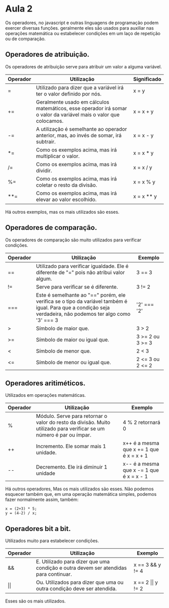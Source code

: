 # Aula 2
Os operadores, no javascript e outras linguagens de programação podem exercer diversas funções. geralmente eles são usados para auxiliar nas operações matemática ou estabelecer condições em um laço de repetição ou de comparação.

## Operadores de atribuição.
Os operadores de atribuição serve para atribuir um valor a alguma variável.

Operador | Utilização | Significado
-------- | ---------- | -----------
= | Utilizado para dizer que a variável irá ter o valor definido por nós. | x = y
+= | Geralmente usado em cálculos matemáticos, esse operador irá somar o valor da variável mais o valor que colocamos. | x = x + y
-= | A utilização é semelhante ao operador anterior, mas, ao invés de somar, irá subtrair. | x = x - y
*= | Como os exemplos acima, mas irá multiplicar o valor. | x = x * y
/= | Como os exemplos acima, mas irá dividir. | x = x / y
%= | Como os exemplos acima, mas irá coletar o resto da divisão. | x = x % y
**= | Como os exemplos acima, mas irá elevar ao valor escolhido. | x = x ** y

Há outros exemplos, mas os mais utilizados são esses.

## Operadores de comparação.
Os operadores de comparação são muito utilizados para verificar condições.

Operador | Utilização | Exemplo
-------- | ---------- | -------
== | Utilizado para verificar igualdade. Ele é diferente de "=" pois não atribui valor algum. | 3 == 3
!= | Serve para verificar se é diferente. | 3 != 2
=== | Este é semelhante ao "==" porém, ele verifica se o tipo da variável também é igual. Para que a condição seja verdadeira, não podemos ter algo como '3' === 3 | '2' === '2'
\>  | Símbolo de maior que. | 3 > 2
\>=  | Símbolo de maior ou igual que. | 3 >= 2 ou 3 >= 3
<  | Símbolo de menor que. | 2 < 3
<=  | Símbolo de menor ou igual que. | 2 <= 3 ou 2 <= 2

## Operadores aritiméticos.
Utilizados em operações matemáticas.

Operador | Utilização | Exemplo
-------- | ---------- | -------
% | Módulo. Serve para retornar o valor do resto da divisão. Muito utilizado para verificar se um número é par ou ímpar. | 4 % 2 retornará 0
++ | Incremento. Ele somar mais 1 unidade. | x++ é a mesma que x += 1 que é x = x + 1
-- | Decremento. Ele irá diminuir 1 unidade | x-- é a mesma que x -= 1 que é x = x - 1

Há outros operadores, Mas os mais utilizados são esses. Não podemos esquecer também que, em uma operação matemática simples, podemos fazer normalmente assim, também:
```
x = (2+3) * 5;
y = (4-2) / x;
```

## Operadores bit a bit.
Utilizados muito para estabelecer condições.

Operador | Utilização | Exemplo
-------- | ---------- | -------
&& | E. Utilizado para dizer que uma condição e outra devem ser atendidas para continuar. | x == 3 && y != 4
\|\| | Ou. Utilizados para dizer que uma ou outra condição deve ser atendida. | x == 2 \|\| y != 2

Esses são os mais utilizados.